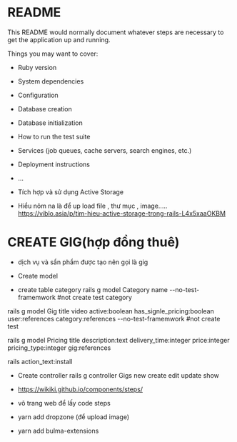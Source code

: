 # README

This README would normally document whatever steps are necessary to get the
application up and running.

Things you may want to cover:

* Ruby version

* System dependencies

* Configuration

* Database creation

* Database initialization

* How to run the test suite

* Services (job queues, cache servers, search engines, etc.)

* Deployment instructions

* ...
* Tích hợp và sử dụng Active Storage
* Hiểu nôm na là để up load file , thư mục , image.....
https://viblo.asia/p/tim-hieu-active-storage-trong-rails-L4x5xaaOKBM

# CREATE GIG(hợp đồng thuê)
* dịch vụ và sẩn phẩm được tạo nên gọi là gig
* Create model

* create table category
rails g model Category name --no-test-framemwork #not create test category

rails g model Gig title video active:boolean has_signle_pricing:boolean user:references category:references --no-test-framemwork #not create test 

rails g model Pricing title description:text delivery_time:integer price:integer pricing_type:integer gig:references 

rails action_text:install

* Create controller
rails g controller Gigs new create edit update show 

* https://wikiki.github.io/components/steps/ 
* vô trang web để lấy code steps

* yarn add dropzone (để upload image)

* yarn add bulma-extensions

